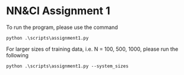 # NN&CI Assignment 1

To run the program, please use the command
```
python .\scripts\assignment1.py
```
For larger sizes of training data, i.e. N = 100, 500, 1000, please run the following
```
python .\scripts\assignment1.py --system_sizes
```
